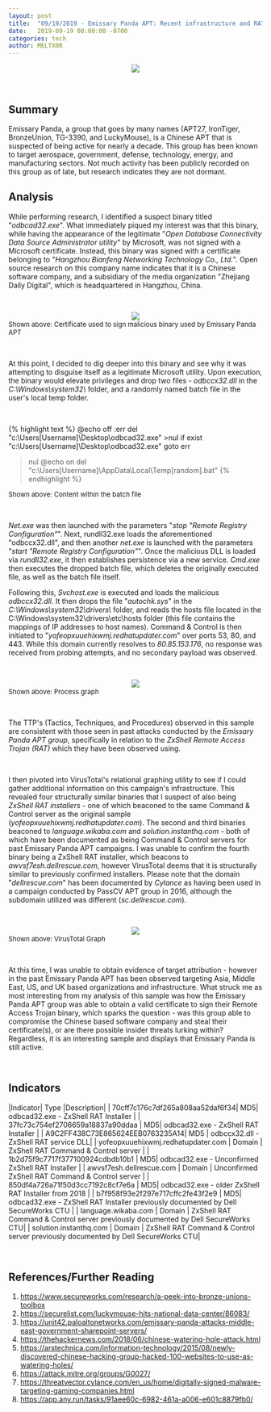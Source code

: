 ```yaml
---
layout: post
title:  "09/19/2019 - Emissary Panda APT: Recent infrastructure and RAT analysis"
date:   2019-09-19 00:00:00 -0700
categories: tech
author: MELTX0R
---
```

<center><img src="{{site.baseurl}}/assets/images/emissaryPandaBanner.jpg" style="max-width:100%;max-height:100%;"></center>

&nbsp;

## Summary

Emissary Panda, a group that goes by many names (APT27, IronTiger, BronzeUnion, TG-3390, and LuckyMouse), is a Chinese APT that is suspected of being active for nearly a decade. This group has been known to target aerospace, government, defense, technology, energy, and manufacturing sectors. Not much activity has been publicly recorded on this group as of late, but research indicates they are not dormant.



## Analysis


While performing research, I identified a suspect binary titled "*odbcad32.exe*". What immediately piqued my interest was that this binary, while having the appearance of the legitimate "*Open Database Connectivity Data Source Administrator utility*" by Microsoft, was not signed with a Microsoft certificate. Instead, this binary was signed with a certificate belonging to "*Hangzhou Bianfeng Networking Technology Co., Ltd.*". Open source research on this company name indicates that it is a Chinese software company, and a subsidiary of the media organization "Zhejiang Daily Digital", which is headquartered in Hangzhou, China.

&nbsp;



<center><img src="{{site.baseurl}}/assets/images/EMISSARYPANDA_STOLEN_CERTIFICATE_09192019.png" style="max-width:100%;max-height:100%;"></center>
<span style="font-size:small;"> Shown above: Certificate used to sign malicious binary used by Emissary Panda APT</span>

&nbsp;




At this point, I decided to dig deeper into this binary and see why it was attempting to disguise itself as a legitimate Microsoft utility. Upon execution, the binary would elevate privileges and drop two files - *odbccx32.dll* in the *C:\Windows\system32\\* folder, and a randomly named batch file in the user's local temp folder.

&nbsp;


{% highlight text %}
@echo off
:err
del "c:\Users\[Username]\Desktop\odbcad32.exe" >nul
if exist "c:\Users\[Username]\Desktop\odbcad32.exe" goto err
>nul
@echo on
del "c:\Users\[Username]\AppData\Local\Temp\[random].bat"
{% endhighlight %}

<span style="font-size:small;"> Shown above: Content within the batch file</span>

&nbsp;




*Net.exe* was then launched with the parameters "*stop "Remote Registry Configuration"*". Next, rundll32.exe loads the aforementioned "odbccx32.dll", and then another *net.exe* is launched with the parameters "*start "Remote Registry Configuration"*". Once the malicious DLL is loaded via *rundll32.exe*, it then establishes persistence via a new service. *Cmd.exe* then executes the dropped batch file, which deletes the originally executed file, as well as the batch file itself.  

Following this, *Svchost.exe* is executed and loads the malicious *odbccx32.dll*. It then drops the file "*autochk.sys*" in the *C:\Windows\system32\drivers\\* folder, and reads the hosts file located in the C:\Windows\system32\drivers\etc\hosts folder (this file contains the mappings of IP addresses to host names). Command & Control is then initiated to "*yofeopxuuehixwmj.redhatupdater.com*" over ports 53, 80, and 443. While this domain currently resolves to *80.85.153.176*, no response was received from probing attempts, and no secondary payload was observed.

&nbsp;


<center><img src="{{site.baseurl}}/assets/images/EMISSARYPANDA_ZXSHELL_RAT_PROCESS_GRAPH_09192019.png" style="max-width:100%;max-height:100%;"></center>
<span style="font-size:small;"> Shown above: Process graph</span>

&nbsp;


The TTP's (Tactics, Techniques, and Procedures) observed in this sample are consistent with those seen in past attacks conducted by the *Emissary Panda APT group*, specifically in relation to the *ZxShell Remote Access Trojan (RAT)* which they have been observed using.


&nbsp;


I then pivoted into VirusTotal's relational graphing utility to see if I could gather additional information on this campaign's infrastructure. This revealed four structurally similar binaries that I suspect of also being *ZxShell RAT installers* - one of which beaconed to the same Command & Control server as the original sample (*yofeopxuuehixwmj.redhatupdater.com*). The second and third binaries beaconed to *language.wikaba.com* and *solution.instanthq.com* - both of which have been documented as being Command & Control servers for past Emissary Panda APT campaigns. I was unable to confirm the fourth binary being a ZxShell RAT installer, which beacons to *awvsf7esh.dellrescue.com*, however VirusTotal deems that it is structurally similar to previously confirmed installers. Please note that the domain "*dellrescue.com*" has been documented by *Cylance* as having been used in a campaign conducted by PassCV APT group in 2016, although the subdomain utilized was different (*sc.dellrescue.com*).

&nbsp;




<center><img src="{{site.baseurl}}/assets/images/EMISSARYPANDA_ZXSHELL_RAT_VT_GRAPH_09192019.png" style="max-width:100%;max-height:100%;"></center>
<span style="font-size:small;"> Shown above: VirusTotal Graph</span>

&nbsp;



At this time, I was unable to obtain evidence of target attribution - however in the past Emissary Panda APT has been observed targeting Asia, Middle East, US, and UK based organizations and infrastructure. What struck me as most interesting from my analysis of this sample was how the Emissary Panda APT group was able to obtain a valid certificate to sign their Remote Access Trojan binary, which sparks the question - was this group able to compromise the Chinese based software company and steal their certificate(s), or are there possible insider threats lurking within? Regardless, it is an interesting sample and displays that Emissary Panda is still active.


&nbsp;

## Indicators

|Indicator|	Type	|Description|
| 70cff7c176c7df265a808aa52daf6f34| MD5| odbcad32.exe - ZxShell RAT Installer |
| 37fc73c754ef2706659a18837a90ddaa | MD5| odbcad32.exe - ZxShell RAT Installer |
| A9C2FF438C73E865624EEB0763235A14| MD5 | odbccx32.dll - ZxShell RAT service DLL|
| yofeopxuuehixwmj.redhatupdater.com | Domain | ZxShell RAT Command & Control server |
| 1b2d75f9c7717f377100924cdbdb10b1 | MD5| odbcad32.exe - Unconfirmed ZxShell RAT Installer |
| awvsf7esh.dellrescue.com | Domain | Unconfirmed ZxShell RAT Command & Control server |
| 850df4a726a71f50d3cc7192c8cf7e6a | MD5| odbcad32.exe - older ZxShell RAT Installer from 2018 |
| b7f958f93e2f297e717cffc2fe43f2e9 | MD5| odbcad32.exe - ZxShell RAT Installer previously documented by Dell SecureWorks CTU |
| language.wikaba.com | Domain | ZxShell RAT Command & Control server previously documented by Dell SecureWorks CTU|
| solution.instanthq.com | Domain | ZxShell RAT Command & Control server previously documented by Dell SecureWorks CTU|


&nbsp;

## References/Further Reading


1. https://www.secureworks.com/research/a-peek-into-bronze-unions-toolbox
2. https://securelist.com/luckymouse-hits-national-data-center/86083/
3. https://unit42.paloaltonetworks.com/emissary-panda-attacks-middle-east-government-sharepoint-servers/
4. https://thehackernews.com/2018/06/chinese-watering-hole-attack.html
5. https://arstechnica.com/information-technology/2015/08/newly-discovered-chinese-hacking-group-hacked-100-websites-to-use-as-watering-holes/
6. https://attack.mitre.org/groups/G0027/
7. https://threatvector.cylance.com/en_us/home/digitally-signed-malware-targeting-gaming-companies.html
8. https://app.any.run/tasks/91aee60c-6982-461a-a006-e601c8879fb0/
